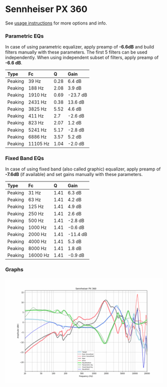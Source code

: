 # Sennheiser PX 360
See [usage instructions](https://github.com/jaakkopasanen/AutoEq#usage) for more options and info.

### Parametric EQs
In case of using parametric equalizer, apply preamp of **-6.6dB** and build filters manually
with these parameters. The first 5 filters can be used independently.
When using independent subset of filters, apply preamp of **-6.6 dB**.

| Type    | Fc       |    Q | Gain     |
|:--------|:---------|:-----|:---------|
| Peaking | 39 Hz    | 0.28 | 6.4 dB   |
| Peaking | 188 Hz   | 2.08 | 3.9 dB   |
| Peaking | 1910 Hz  | 0.69 | -23.7 dB |
| Peaking | 2431 Hz  | 0.38 | 13.6 dB  |
| Peaking | 3825 Hz  | 5.52 | 4.6 dB   |
| Peaking | 411 Hz   | 2.7  | -2.6 dB  |
| Peaking | 823 Hz   | 2.07 | 1.2 dB   |
| Peaking | 5241 Hz  | 5.17 | -2.8 dB  |
| Peaking | 6886 Hz  | 3.57 | 5.2 dB   |
| Peaking | 11105 Hz | 1.04 | -2.0 dB  |

### Fixed Band EQs
In case of using fixed band (also called graphic) equalizer, apply preamp of **-7.6dB**
(if available) and set gains manually with these parameters.

| Type    | Fc       |    Q | Gain     |
|:--------|:---------|:-----|:---------|
| Peaking | 31 Hz    | 1.41 | 6.3 dB   |
| Peaking | 63 Hz    | 1.41 | 4.2 dB   |
| Peaking | 125 Hz   | 1.41 | 4.9 dB   |
| Peaking | 250 Hz   | 1.41 | 2.6 dB   |
| Peaking | 500 Hz   | 1.41 | -2.8 dB  |
| Peaking | 1000 Hz  | 1.41 | -0.6 dB  |
| Peaking | 2000 Hz  | 1.41 | -11.4 dB |
| Peaking | 4000 Hz  | 1.41 | 5.3 dB   |
| Peaking | 8000 Hz  | 1.41 | 1.8 dB   |
| Peaking | 16000 Hz | 1.41 | -0.9 dB  |

### Graphs
![](./Sennheiser%20PX%20360.png)